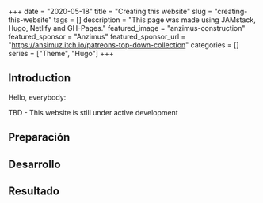+++ 
date = "2020-05-18"
title = "Creating this website"
slug = "creating-this-website"
tags = []
description = "This page was made using JAMstack, Hugo, Netlify and GH-Pages."
featured_image = "anzimus-construction"
featured_sponsor = "Anzimus"
featured_sponsor_url = "https://ansimuz.itch.io/patreons-top-down-collection"
categories = []
series = ["Theme", "Hugo"]
+++

## Introduction

Hello, everybody:

TBD - This website is still under active development

## Preparación

## Desarrollo

## Resultado